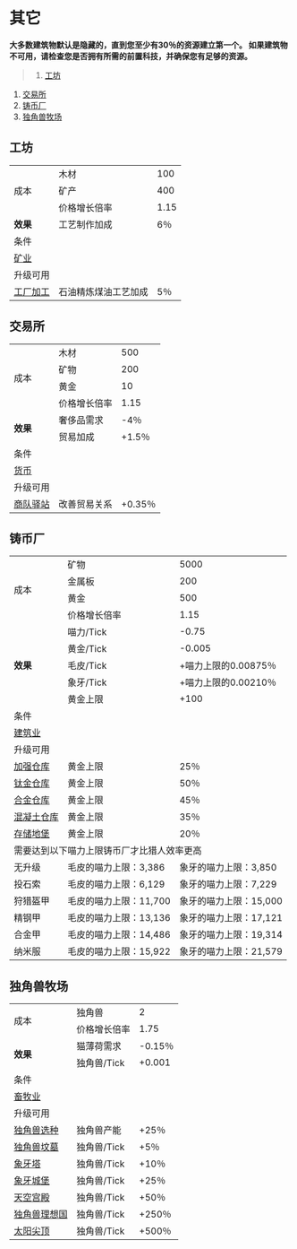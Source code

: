 # 其它
**大多数建筑物默认是隐藏的，直到您至少有30％的资源建立第一个。 如果建筑物不可用，请检查您是否拥有所需的前置科技，并确保您有足够的资源。**

>1. [工坊](#工坊 "工坊")
1. [交易所](#交易所 "交易所")
1. [铸币厂](#铸币厂 "铸币厂")
1. [独角兽牧场](#独角兽牧场 "独角兽牧场")


## 工坊
<table class="wikitable">
	<tbody>
		<tr>
			<td rowspan="3">
							成本
			</td>
			<td>
							木材
			</td>
			<td>
							100
			</td>
		</tr>
		<tr>
			<td>
						矿产
			</td>
			<td>
						400
			</td>
		</tr>
		<tr>
			<td>
						价格增长倍率
			</td>
			<td>
						1.15
			</td>
		</tr>
		<tr>
			<td>
				<strong>
							效果
				</strong>
			</td>
			<td>
						工艺制作加成
			</td>
			<td>
						6％
			</td>
		</tr>
		<tr>
			<td colspan="3">
						条件
			</td>
		</tr>
		<tr>
			<td colspan="3">
				<a href="?file=001-猫咪百科/03-科学/01-科学#矿业">
							矿业
				</a>
			</td>
		</tr>
		<tr>
			<td colspan="3">
						升级可用
			</td>
		</tr>
		<tr>
			<td>
				<a href="?file=001-猫咪百科/04-工坊/01-升级#工厂加工">
							工厂加工
				</a>
			</td>
			<td>
						石油精炼煤油工艺加成
			</td>
			<td>
						5％
			</td>
		</tr>
	</tbody>
</table>  

## 交易所
<table class="wikitable">
	<tbody>
		<tr>
			<td rowspan="4">
							成本
			</td>
			<td>
							木材
			</td>
			<td>
							500
			</td>
		</tr>
		<tr>
			<td>
						矿物
			</td>
			<td>
						200
			</td>
		</tr>
		<tr>
			<td>
						黄金
			</td>
			<td>
						10
			</td>
		</tr>
		<tr>
			<td>
						价格增长倍率
			</td>
			<td>
						1.15
			</td>
		</tr>
		<tr>
			<td rowspan="2">
				<strong>
							效果
				</strong>
			</td>
			<td>
						奢侈品需求
			</td>
			<td>
						-4％
			</td>
		</tr>
		<tr>
			<td>
						贸易加成
			</td>
			<td>
						+1.5％
			</td>
		</tr>
		<tr>
			<td colspan="3">
						条件
			</td>
		</tr>
		<tr>
			<td colspan="3">
				<a href="?file=001-猫咪百科/03-科学/01-科学#货币">
							货币
				</a>
			</td>
		</tr>
		<tr>
			<td colspan="3">
						升级可用
			</td>
		</tr>
		<tr>
			<td>
				<a href="?file=001-猫咪百科/04-工坊/01-升级#商队驿站">
							商队驿站
				</a>
			</td>
			<td>
						改善贸易关系
			</td>
			<td>
						+0.35％
			</td>
		</tr>
	</tbody>
</table>  

## 铸币厂
<table class="wikitable">
	<tbody>
		<tr>
			<td rowspan="4">
							成本
			</td>
			<td>
							矿物
			</td>
			<td>
							5000
			</td>
		</tr>
		<tr>
			<td>
						金属板
			</td>
			<td>
						200
			</td>
		</tr>
		<tr>
			<td>
						黄金
			</td>
			<td>
						500
			</td>
		</tr>
		<tr>
			<td>
						价格增长倍率
			</td>
			<td>
						1.15
			</td>
		</tr>
		<tr>
			<td rowspan="5">
				<strong>
							效果
				</strong>
			</td>
			<td>
						喵力/Tick
			</td>
			<td>
						-0.75
			</td>
		</tr>
		<tr>
			<td>
						黄金/Tick
			</td>
			<td>
						-0.005
			</td>
		</tr>
		<tr>
			<td>
						毛皮/Tick
			</td>
			<td>
						+喵力上限的0.00875％
			</td>
		</tr>
		<tr>
			<td>
						象牙/Tick
			</td>
			<td>
						+喵力上限的0.00210％
			</td>
		</tr>
		<tr>
			<td>
						黄金上限
			</td>
			<td>
						+100
			</td>
		</tr>
		<tr>
			<td colspan="3">
						条件
			</td>
		</tr>
		<tr>
			<td colspan="3">
				<a href="?file=001-猫咪百科/03-科学/01-科学#建筑业">
							建筑业
				</a>
			</td>
		</tr>
		<tr>
			<td colspan="3">
						升级可用
			</td>
		</tr>
		<tr>
			<td>
				<a href="?file=001-猫咪百科/04-工坊/01-升级#加强仓库">
							加强仓库
				</a>
			</td>
			<td>
						黄金上限
			</td>
			<td>
						25％
			</td>
		</tr>
		<tr>
			<td>
				<a href="?file=001-猫咪百科/04-工坊/01-升级#钛金仓库">
							钛金仓库
				</a>
			</td>
			<td>
						黄金上限
			</td>
			<td>
						50％
			</td>
		</tr>
		<tr>
			<td>
				<a href="?file=001-猫咪百科/04-工坊/01-升级#合金仓库">
							合金仓库
				</a>
			</td>
			<td>
						黄金上限
			</td>
			<td>
						45％
			</td>
		</tr>
		<tr>
			<td>
				<a href="?file=001-猫咪百科/04-工坊/01-升级#混凝土仓库">
							混凝土仓库
				</a>
			</td>
			<td>
						黄金上限
			</td>
			<td>
						35％
			</td>
		</tr>
		<tr>
			<td>
				<a href="?file=001-猫咪百科/04-工坊/01-升级#存储地堡">
							存储地堡
				</a>
			</td>
			<td>
						黄金上限
			</td>
			<td>
						20％
			</td>
		</tr>
		<tr>
			<td colspan="3">
						需要达到以下喵力上限铸币厂才比猎人效率更高
			</td>
		</tr>
		<tr>
			<td>
						无升级
			</td>
			<td>
						毛皮的喵力上限：3,386
			</td>
			<td>
						象牙的喵力上限：3,850
			</td>
		</tr>
		<tr>
			<td>
						投石索
			</td>
			<td>
						毛皮的喵力上限：6,129
			</td>
			<td>
						象牙的喵力上限：7,229
			</td>
		</tr>
		<tr>
			<td>
						狩猎盔甲
			</td>
			<td>
						毛皮的喵力上限：11,700
			</td>
			<td>
						象牙的喵力上限：15,000
			</td>
		</tr>
		<tr>
			<td>
						精钢甲
			</td>
			<td>
						毛皮的喵力上限：13,136
			</td>
			<td>
						象牙的喵力上限：17,121
			</td>
		</tr>
		<tr>
			<td>
						合金甲
			</td>
			<td>
						毛皮的喵力上限：14,486
			</td>
			<td>
						象牙的喵力上限：19,314
			</td>
		</tr>
		<tr>
			<td>
						纳米服
			</td>
			<td>
						毛皮的喵力上限：15,922
			</td>
			<td>
						象牙的喵力上限：21,579
			</td>
		</tr>
	</tbody>
</table>  

## 独角兽牧场
<table class="wikitable">
	<tbody>
		<tr>
			<td rowspan="2">
							成本
			</td>
			<td>
							独角兽
			</td>
			<td>
							2
			</td>
		</tr>
		<tr>
			<td>
						价格增长倍率
			</td>
			<td>
						1.75
			</td>
		</tr>
		<tr>
			<td rowspan="2">
				<strong>
							效果
				</strong>
			</td>
			<td>
						猫薄荷需求
			</td>
			<td>
						-0.15％
			</td>
		</tr>
		<tr>
			<td>
						独角兽/Tick
			</td>
			<td>
						+0.001
			</td>
		</tr>
		<tr>
			<td colspan="3">
						条件
			</td>
		</tr>
		<tr>
			<td colspan="3">
				<a href="?file=001-猫咪百科/03-科学/01-科学#畜牧业">
							畜牧业
				</a>
			</td>
		</tr>
		<tr>
			<td colspan="3">
						升级可用
			</td>
		</tr>
		<tr>
			<td>
				<a href="?file=001-猫咪百科/04-工坊/01-升级#独角兽选种">
							独角兽选种
				</a>
			</td>
			<td>
						独角兽产能
			</td>
			<td>
						+25％
			</td>
		</tr>
		<tr>
			<td>
				<a href="?file=001-猫咪百科/06-宗教/001-庙塔#独角兽坟墓">
							独角兽坟墓
				</a>
			</td>
			<td>
						独角兽/Tick
			</td>
			<td>
						+5％
			</td>
		</tr>
		<tr>
			<td>
				<a href="?file=001-猫咪百科/06-宗教/001-庙塔#象牙塔">
							象牙塔
				</a>
			</td>
			<td>
						独角兽/Tick
			</td>
			<td>
						+10％
			</td>
		</tr>
		<tr>
			<td>
				<a href="?file=001-猫咪百科/06-宗教/001-庙塔#象牙城堡">
							象牙城堡
				</a>
			</td>
			<td>
						独角兽/Tick
			</td>
			<td>
						+25％
			</td>
		</tr>
		<tr>
			<td>
				<a href="?file=001-猫咪百科/06-宗教/001-庙塔#天空宫殿">
							天空宫殿
				</a>
			</td>
			<td>
						独角兽/Tick
			</td>
			<td>
						+50％
			</td>
		</tr>
		<tr>
			<td>
				<a href="?file=001-猫咪百科/06-宗教/001-庙塔#独角兽理想国">
							独角兽理想国
				</a>
			</td>
			<td>
						独角兽/Tick
			</td>
			<td>
						+250％
			</td>
		</tr>
		<tr>
			<td>
				<a href="?file=001-猫咪百科/06-宗教/001-庙塔#太阳尖顶">
							太阳尖顶
				</a>
			</td>
			<td>
						独角兽/Tick
			</td>
			<td>
						+500％
			</td>
		</tr>
	</tbody>
</table>
